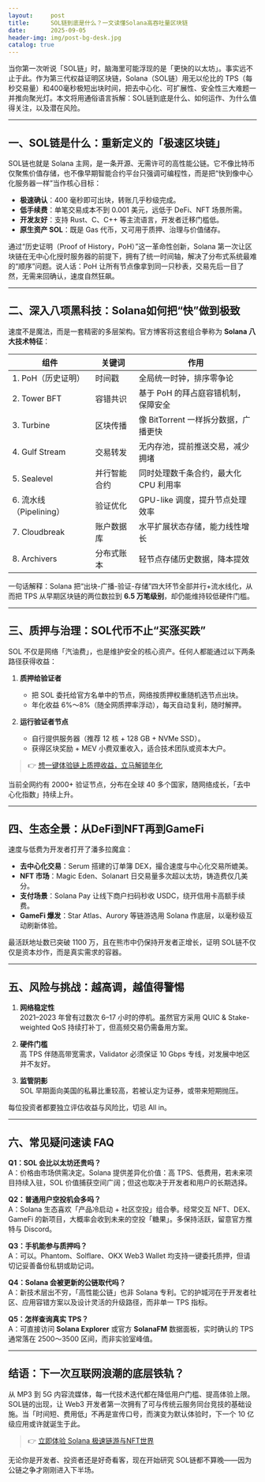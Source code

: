 ```yaml
---
layout:     post
title:      SOL链到底是什么？一文读懂Solana高吞吐量区块链
date:       2025-09-05
header-img: img/post-bg-desk.jpg
catalog: true
---
```


当你第一次听说「SOL链」时，脑海里可能浮现的是「更快的以太坊」。事实远不止于此。作为第三代权益证明区块链，Solana（SOL链）用无以伦比的 TPS（每秒交易量）和400毫秒极短出块时间，把去中心化、可扩展性、安全性三大难题一并推向聚光灯。本文将用通俗语言拆解：SOL链到底是什么、如何运作、为什么值得关注，以及潜在风险。

---

## 一、SOL链是什么：重新定义的「极速区块链」

SOL链也就是 Solana 主网，是一条开源、无需许可的高性能公链。它不像比特币仅聚焦价值存储，也不像早期智能合约平台只强调可编程性，而是把“快到像中心化服务器一样”当作核心目标：

- **极速确认**：400 毫秒即可出块，转账几乎秒级完成。  
- **低手续费**：单笔交易成本不到 0.001 美元，远低于 DeFi、NFT 场景所需。  
- **开发友好**：支持 Rust、C、C++ 等主流语言，开发者迁移门槛低。  
- **原生资产 SOL**：既是 Gas 代币，又可用于质押、治理与价值储存。

通过“历史证明（Proof of History，PoH）”这一革命性创新，Solana 第一次让区块链在无中心化授时服务器的前提下，拥有了统一时间轴，解决了分布式系统最难的“顺序”问题。说人话：PoH 让所有节点像拿到同一只秒表，交易先后一目了然，无需来回确认，速度自然狂飙。

---

## 二、深入八项黑科技：Solana如何把“快”做到极致

速度不是魔法，而是一套精密的多层架构。官方博客将这套组合拳称为 **Solana 八大技术特征**：

| 组件 | 关键词 | 作用 |
|---|---|---|
| 1. PoH（历史证明） | 时间戳 | 全局统一时钟，排序零争论 |
| 2. Tower BFT | 容错共识 | 基于 PoH 的拜占庭容错机制，保障安全 |
| 3. Turbine | 区块传播 | 像 BitTorrent 一样拆分数据，广播更快 |
| 4. Gulf Stream | 交易转发 | 无内存池，提前推送交易，减少拥堵 |
| 5. Sealevel | 并行智能合约 | 同时处理数千条合约，最大化 CPU 利用率 |
| 6. 流水线（Pipelining） | 验证优化 | GPU-like 调度，提升节点处理效率 |
| 7. Cloudbreak | 账户数据库 | 水平扩展状态存储，能力线性增长 |
| 8. Archivers | 分布式账本 | 轻节点存储历史数据，降本提效 |

一句话解释：Solana 把“出块-广播-验证-存储”四大环节全部并行+流水线化，从而把 TPS 从早期区块链的两位数拉到 **6.5 万笔级别**，却仍能维持较低硬件门槛。

---

## 三、质押与治理：SOL代币不止“买涨买跌”

SOL 不仅是网络「汽油费」，也是维护安全的核心资产。任何人都能通过以下两条路径获得收益：

1. **质押给验证者**  
   - 把 SOL 委托给官方名单中的节点，网络按质押权重随机选节点出块。  
   - 年化收益 6%～8%（随全网质押率浮动），每天自动复利，随时解押。

2. **运行验证者节点**  
   - 自行提供服务器（推荐 12 核 + 128 GB + NVMe SSD）。  
   - 获得区块奖励 + MEV 小费双重收入，适合技术团队或资本大户。

> 👉 [想一键体验链上质押收益，立马解锁年化](https://okxdog.com/)

当前全网约有 2000+ 验证节点，分布在全球 40 多个国家，随网络成长，「去中心化指数」持续上升。

---

## 四、生态全景：从DeFi到NFT再到GameFi

速度与低费为开发者打开了潘多拉魔盒：

- **去中心化交易**：Serum 搭建的订单簿 DEX，撮合速度与中心化交易所媲美。  
- **NFT 市场**：Magic Eden、Solanart 日交易量多次超以太坊，铸造费仅几美分。  
- **支付场景**：Solana Pay 让线下商户扫码秒收 USDC，绕开信用卡高额手续费。  
- **GameFi 爆发**：Star Atlas、Aurory 等链游选用 Solana 作底层，以毫秒级互动刷新体验。

最活跃地址数已突破 1100 万，且在熊市中仍保持开发者正增长，证明 SOL链不仅仅是资本炒作，而是真实需求的容器。

---

## 五、风险与挑战：越高调，越值得警惕

1. **网络稳定性**  
   2021–2023 年曾有过数次 6–17 小时的停机。虽然官方采用 QUIC & Stake-weighted QoS 持续打补丁，但高频交易仍需备用方案。

2. **硬件门槛**  
   高 TPS 伴随高带宽需求，Validator 必须保证 10 Gbps 专线，对发展中地区并不友好。

3. **监管阴影**  
   SOL 早期面向美国的私募比重较高，若被认定为证券，或带来短期抛压。

每位投资者都要独立评估收益与风险比，切忌 All in。

---

## 六、常见疑问速读 FAQ

**Q1：SOL 会比以太坊还贵吗？**  
A：价格由市场供需决定。Solana 提供差异化价值：高 TPS、低费用，若未来项目持续入驻，SOL 价值捕获空间广阔；但这也取决于开发者和用户的长期选择。

**Q2：普通用户空投机会多吗？**  
A：Solana 生态喜欢「产品冷启动 + 社区空投」组合拳。经常交互 NFT、DEX、GameFi 的新项目，大概率会收到未来的空投「糖果」。多保持活跃，留意官方推特与 Discord。

**Q3：手机能参与质押吗？**  
A：可以。Phantom、Solflare、OKX Web3 Wallet 均支持一键委托质押，但请切记妥善备份私钥或助记词。

**Q4：Solana 会被更新的公链取代吗？**  
A：新技术层出不穷，「高性能公链」也非 Solana 专利。它的护城河在于开发者社区、应用容错方案以及设计灵活的升级路径，而非单一 TPS 指标。

**Q5：怎样查询真实 TPS？**  
A：可直接访问 **Solana Explorer** 或官方 **SolanaFM** 数据面板，实时确认的 TPS 通常落在 2500～3500 区间，而非实验室峰值。

---

## 结语：下一次互联网浪潮的底层铁轨？

从 MP3 到 5G 内容流媒体，每一代技术迭代都在降低用户门槛、提高体验上限。SOL链的出现，让 Web3 开发者第一次拥有了可与传统云服务同台竞技的基础设施。当「时间短、费用低」不再是宣传口号，而演变为默认体验时，下一个 10 亿级应用或许就诞生于此。

> 👉 [立即体验 Solana 极速链游与NFT世界](https://okxdog.com/)

无论你是开发者、投资者还是好奇看客，现在开始研究 SOL链都不算晚——因为公链之争才刚刚进入下半场。